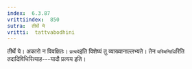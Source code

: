 ```yaml
---
index:  6.3.87
vrittiindex:  850
sutra:  तीर्थे ये
vritti:  tattvabodhini 
---
```


तीर्थे ये। अकारो न विवक्षितः। `प्रत्यये`इति विशेष्यं तु व्याख्यानाल्लभ्यते। तेन `यस्मिन्विधि`रिति तदादिविधिरित्याह---यादौ प्रत्यय इति।

